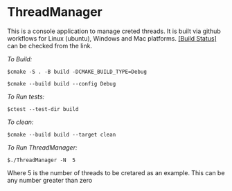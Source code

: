 # ThreadManager
This is a console application to manage creted threads. 
It is built via github workflows for Linux (ubuntu), Windows and Mac platforms. 
[[Build Status]](https://github.com/ulasyuksel/ThreadManager/actions) can be checked from the link.

*To Build:*

```$cmake -S . -B build -DCMAKE_BUILD_TYPE=Debug```

```$cmake --build build --config Debug```

*To Run tests:*

```$ctest --test-dir build```

*To clean:*

```$cmake --build build --target clean```

*To Run ThreadManager:*

```$./ThreadManager -N  5```

Where 5 is the number of threads to be cretared as an example. This can be any number greater than zero 
